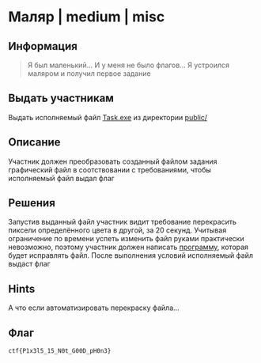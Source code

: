 # Маляр | medium | misс

## Информация
> Я был маленький... И у меня не было флагов... Я устроился маляром и получил первое задание

## Выдать участникам
Выдать исполняемый файл [Task.exe](public/Task.exe) из директории [public/](public/)

## Описание
Участник должен преобразовать созданный файлом задания графический файл в соотствовании с требованиями, чтобы исполняемый файл выдал флаг

## Решения
Запустив выданный файл участник видит требование перекрасить пиксели определённого цвета в другой, за 20 секунд. Учитывая ограничение по времени успеть изменить файл руками практически невозможно, поэтому участник должен написать [программу](solve/solve.py), которая будет исправлять файл. После выполнения условий исполняемый файл выдаст флаг

## Hints
А что если автоматизировать перекраску файла...

## Флаг
`ctf{P1x3l5_15_N0t_G00D_pH0n3}`

